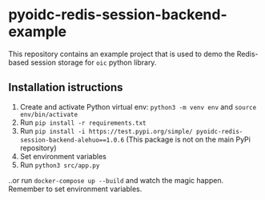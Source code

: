 # pyoidc-redis-session-backend-example

This repository contains an example project that is used to demo the Redis-based session storage for `oic` python library.

## Installation istructions

1. Create and activate Python virtual env: `python3 -m venv env` and `source env/bin/activate`
2. Run `pip install -r requirements.txt`
3. Run `pip install -i https://test.pypi.org/simple/ pyoidc-redis-session-backend-alehuo==1.0.6` (This package is not on the main PyPi repository)
4. Set environment variables
5. Run `python3 src/app.py`

..or run `docker-compose up --build` and watch the magic happen. Remember to set environment variables.